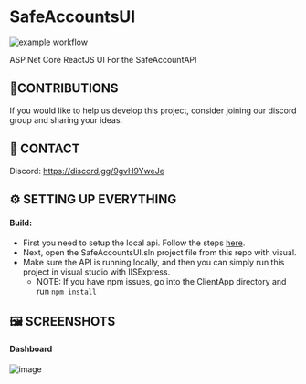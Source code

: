 # SafeAccountsUI
![example workflow](https://github.com/nickpavini/safeaccountsui/actions/workflows/master_safeaccounts.yml/badge.svg) <br />

ASP.Net Core ReactJS UI For the SafeAccountAPI

## 📝CONTRIBUTIONS

If you would like to help us develop this project, consider joining our discord group and sharing your ideas.

## 📧 CONTACT

Discord: https://discord.gg/9gvH9YweJe

## ⚙️ SETTING UP EVERYTHING

#### Build:
* First you need to setup the local api. Follow the steps [here](https://github.com/nickpavini/SafeAccountsAPI).
* Next, open the SafeAccountsUI.sln project file from this repo with visual. 
* Make sure the API is running locally, and then you can simply run this project in visual studio with IISExpress.
    * NOTE: If you have npm issues, go into the ClientApp directory and run `npm install`

## 🖼️ SCREENSHOTS

#### Dashboard

![image](https://user-images.githubusercontent.com/36856910/121924300-9f31f200-ccf0-11eb-9bfe-2a616c4e81a7.png)


